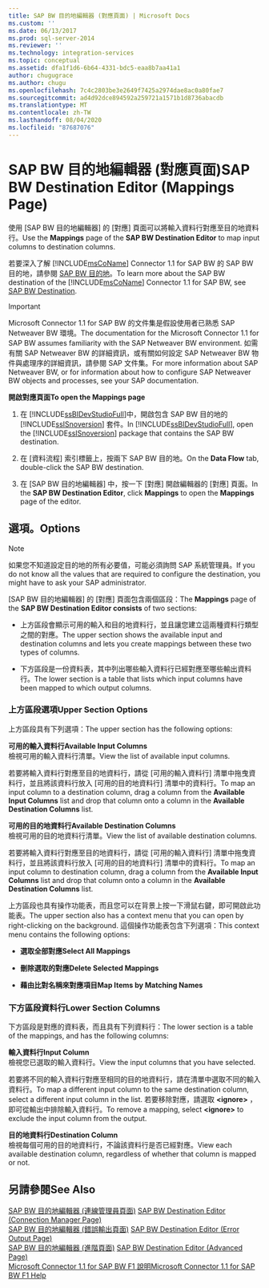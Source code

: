 ```yaml
---
title: SAP BW 目的地編輯器 (對應頁面) | Microsoft Docs
ms.custom: ''
ms.date: 06/13/2017
ms.prod: sql-server-2014
ms.reviewer: ''
ms.technology: integration-services
ms.topic: conceptual
ms.assetid: dfa1f1d6-6b64-4331-bdc5-eaa8b7aa41a1
author: chugugrace
ms.author: chugu
ms.openlocfilehash: 7c4c2803be3e2649f7425a2974dae8ac0a80fae7
ms.sourcegitcommit: ad4d92dce894592a259721a1571b1d8736abacdb
ms.translationtype: MT
ms.contentlocale: zh-TW
ms.lasthandoff: 08/04/2020
ms.locfileid: "87687076"
---
```

# <a name="sap-bw-destination-editor-mappings-page"></a><span data-ttu-id="b42c2-102">SAP BW 目的地編輯器 (對應頁面)</span><span class="sxs-lookup"><span data-stu-id="b42c2-102">SAP BW Destination Editor (Mappings Page)</span></span>
  <span data-ttu-id="b42c2-103">使用 [SAP BW 目的地編輯器] 的 [對應] 頁面可以將輸入資料行對應至目的地資料行。</span><span class="sxs-lookup"><span data-stu-id="b42c2-103">Use the **Mappings** page of the **SAP BW Destination Editor** to map input columns to destination columns.</span></span>  
  
 <span data-ttu-id="b42c2-104">若要深入了解 [!INCLUDE[msCoName](../../includes/msconame-md.md)] Connector 1.1 for SAP BW 的 SAP BW 目的地，請參閱 [SAP BW 目的地](sap-bw-destination.md)。</span><span class="sxs-lookup"><span data-stu-id="b42c2-104">To learn more about the SAP BW destination of the [!INCLUDE[msCoName](../../includes/msconame-md.md)] Connector 1.1 for SAP BW, see [SAP BW Destination](sap-bw-destination.md).</span></span>  
  
> [!IMPORTANT]  
>  <span data-ttu-id="b42c2-105">Microsoft Connector 1.1 for SAP BW 的文件集是假設使用者已熟悉 SAP Netweaver BW 環境。</span><span class="sxs-lookup"><span data-stu-id="b42c2-105">The documentation for the Microsoft Connector 1.1 for SAP BW assumes familiarity with the SAP Netweaver BW environment.</span></span> <span data-ttu-id="b42c2-106">如需有關 SAP Netweaver BW 的詳細資訊，或有關如何設定 SAP Netweaver BW 物件與處理序的詳細資訊，請參閱 SAP 文件集。</span><span class="sxs-lookup"><span data-stu-id="b42c2-106">For more information about SAP Netweaver BW, or for information about how to configure SAP Netweaver BW objects and processes, see your SAP documentation.</span></span>  
  
 <span data-ttu-id="b42c2-107">**開啟對應頁面**</span><span class="sxs-lookup"><span data-stu-id="b42c2-107">**To open the Mappings page**</span></span>  
  
1.  <span data-ttu-id="b42c2-108">在 [!INCLUDE[ssBIDevStudioFull](../../includes/ssbidevstudiofull-md.md)]中，開啟包含 SAP BW 目的地的 [!INCLUDE[ssISnoversion](../../includes/ssisnoversion-md.md)] 套件。</span><span class="sxs-lookup"><span data-stu-id="b42c2-108">In [!INCLUDE[ssBIDevStudioFull](../../includes/ssbidevstudiofull-md.md)], open the [!INCLUDE[ssISnoversion](../../includes/ssisnoversion-md.md)] package that contains the SAP BW destination.</span></span>  
  
2.  <span data-ttu-id="b42c2-109">在 [資料流程]  索引標籤上，按兩下 SAP BW 目的地。</span><span class="sxs-lookup"><span data-stu-id="b42c2-109">On the **Data Flow** tab, double-click the SAP BW destination.</span></span>  
  
3.  <span data-ttu-id="b42c2-110">在 [SAP BW 目的地編輯器]  中，按一下 [對應]  開啟編輯器的 [對應]  頁面。</span><span class="sxs-lookup"><span data-stu-id="b42c2-110">In the **SAP BW Destination Editor**, click **Mappings** to open the **Mappings** page of the editor.</span></span>  
  
## <a name="options"></a><span data-ttu-id="b42c2-111">選項。</span><span class="sxs-lookup"><span data-stu-id="b42c2-111">Options</span></span>  
  
> [!NOTE]  
>  <span data-ttu-id="b42c2-112">如果您不知道設定目的地的所有必要值，可能必須詢問 SAP 系統管理員。</span><span class="sxs-lookup"><span data-stu-id="b42c2-112">If you do not know all the values that are required to configure the destination, you might have to ask your SAP administrator.</span></span>  
  
 <span data-ttu-id="b42c2-113">[SAP BW 目的地編輯器] 的 [對應] 頁面包含兩個區段：</span><span class="sxs-lookup"><span data-stu-id="b42c2-113">The **Mappings** page of the **SAP BW Destination Editor consists** of two sections:</span></span>  
  
-   <span data-ttu-id="b42c2-114">上方區段會顯示可用的輸入和目的地資料行，並且讓您建立這兩種資料行類型之間的對應。</span><span class="sxs-lookup"><span data-stu-id="b42c2-114">The upper section shows the available input and destination columns and lets you create mappings between these two types of columns.</span></span>  
  
-   <span data-ttu-id="b42c2-115">下方區段是一份資料表，其中列出哪些輸入資料行已經對應至哪些輸出資料行。</span><span class="sxs-lookup"><span data-stu-id="b42c2-115">The lower section is a table that lists which input columns have been mapped to which output columns.</span></span>  
  
### <a name="upper-section-options"></a><span data-ttu-id="b42c2-116">上方區段選項</span><span class="sxs-lookup"><span data-stu-id="b42c2-116">Upper Section Options</span></span>  
 <span data-ttu-id="b42c2-117">上方區段具有下列選項：</span><span class="sxs-lookup"><span data-stu-id="b42c2-117">The upper section has the following options:</span></span>  
  
 <span data-ttu-id="b42c2-118">**可用的輸入資料行**</span><span class="sxs-lookup"><span data-stu-id="b42c2-118">**Available Input Columns**</span></span>  
 <span data-ttu-id="b42c2-119">檢視可用的輸入資料行清單。</span><span class="sxs-lookup"><span data-stu-id="b42c2-119">View the list of available input columns.</span></span>  
  
 <span data-ttu-id="b42c2-120">若要將輸入資料行對應至目的地資料行，請從 [可用的輸入資料行]  清單中拖曳資料行，並且將該資料行放入 [可用的目的地資料行]  清單中的資料行。</span><span class="sxs-lookup"><span data-stu-id="b42c2-120">To map an input column to a destination column, drag a column from the **Available Input Columns** list and drop that column onto a column in the **Available Destination Columns** list.</span></span>  
  
 <span data-ttu-id="b42c2-121">**可用的目的地資料行**</span><span class="sxs-lookup"><span data-stu-id="b42c2-121">**Available Destination Columns**</span></span>  
 <span data-ttu-id="b42c2-122">檢視可用的目的地資料行清單。</span><span class="sxs-lookup"><span data-stu-id="b42c2-122">View the list of available destination columns.</span></span>  
  
 <span data-ttu-id="b42c2-123">若要將輸入資料行對應至目的地資料行，請從 [可用的輸入資料行]  清單中拖曳資料行，並且將該資料行放入 [可用的目的地資料行]  清單中的資料行。</span><span class="sxs-lookup"><span data-stu-id="b42c2-123">To map an input column to destination column, drag a column from the **Available Input Columns** list and drop that column onto a column in the **Available Destination Columns** list.</span></span>  
  
 <span data-ttu-id="b42c2-124">上方區段也具有操作功能表，而且您可以在背景上按一下滑鼠右鍵，即可開啟此功能表。</span><span class="sxs-lookup"><span data-stu-id="b42c2-124">The upper section also has a context menu that you can open by right-clicking on the background.</span></span> <span data-ttu-id="b42c2-125">這個操作功能表包含下列選項：</span><span class="sxs-lookup"><span data-stu-id="b42c2-125">This context menu contains the following options:</span></span>  
  
-   <span data-ttu-id="b42c2-126">**選取全部對應**</span><span class="sxs-lookup"><span data-stu-id="b42c2-126">**Select All Mappings**</span></span>  
  
-   <span data-ttu-id="b42c2-127">**刪除選取的對應**</span><span class="sxs-lookup"><span data-stu-id="b42c2-127">**Delete Selected Mappings**</span></span>  
  
-   <span data-ttu-id="b42c2-128">**藉由比對名稱來對應項目**</span><span class="sxs-lookup"><span data-stu-id="b42c2-128">**Map Items by Matching Names**</span></span>  
  
### <a name="lower-section-columns"></a><span data-ttu-id="b42c2-129">下方區段資料行</span><span class="sxs-lookup"><span data-stu-id="b42c2-129">Lower Section Columns</span></span>  
 <span data-ttu-id="b42c2-130">下方區段是對應的資料表，而且具有下列資料行：</span><span class="sxs-lookup"><span data-stu-id="b42c2-130">The lower section is a table of the mappings, and has the following columns:</span></span>  
  
 <span data-ttu-id="b42c2-131">**輸入資料行**</span><span class="sxs-lookup"><span data-stu-id="b42c2-131">**Input Column**</span></span>  
 <span data-ttu-id="b42c2-132">檢視您已選取的輸入資料行。</span><span class="sxs-lookup"><span data-stu-id="b42c2-132">View the input columns that you have selected.</span></span>  
  
 <span data-ttu-id="b42c2-133">若要將不同的輸入資料行對應至相同的目的地資料行，請在清單中選取不同的輸入資料行。</span><span class="sxs-lookup"><span data-stu-id="b42c2-133">To map a different input column to the same destination column, select a different input column in the list.</span></span> <span data-ttu-id="b42c2-134">若要移除對應，請選取 **\<ignore>** ，即可從輸出中排除輸入資料行。</span><span class="sxs-lookup"><span data-stu-id="b42c2-134">To remove a mapping, select **\<ignore>** to exclude the input column from the output.</span></span>  
  
 <span data-ttu-id="b42c2-135">**目的地資料行**</span><span class="sxs-lookup"><span data-stu-id="b42c2-135">**Destination Column**</span></span>  
 <span data-ttu-id="b42c2-136">檢視每個可用的目的地資料行，不論該資料行是否已經對應。</span><span class="sxs-lookup"><span data-stu-id="b42c2-136">View each available destination column, regardless of whether that column is mapped or not.</span></span>  
  
## <a name="see-also"></a><span data-ttu-id="b42c2-137">另請參閱</span><span class="sxs-lookup"><span data-stu-id="b42c2-137">See Also</span></span>  
 <span data-ttu-id="b42c2-138">[SAP BW 目的地編輯器 &#40;連線管理員頁面&#41;](sap-bw-destination-editor-connection-manager-page.md) </span><span class="sxs-lookup"><span data-stu-id="b42c2-138">[SAP BW Destination Editor &#40;Connection Manager Page&#41;](sap-bw-destination-editor-connection-manager-page.md) </span></span>  
 <span data-ttu-id="b42c2-139">[SAP BW 目的地編輯器 &#40;錯誤輸出頁面&#41;](sap-bw-destination-editor-error-output-page.md) </span><span class="sxs-lookup"><span data-stu-id="b42c2-139">[SAP BW Destination Editor &#40;Error Output Page&#41;](sap-bw-destination-editor-error-output-page.md) </span></span>  
 <span data-ttu-id="b42c2-140">[SAP BW 目的地編輯器 &#40;進階頁面&#41;](sap-bw-destination-editor-advanced-page.md) </span><span class="sxs-lookup"><span data-stu-id="b42c2-140">[SAP BW Destination Editor &#40;Advanced Page&#41;](sap-bw-destination-editor-advanced-page.md) </span></span>  
 [<span data-ttu-id="b42c2-141">Microsoft Connector 1.1 for SAP BW F1 說明</span><span class="sxs-lookup"><span data-stu-id="b42c2-141">Microsoft Connector 1.1 for SAP BW F1 Help</span></span>](../microsoft-connector-for-sap-bw-f1-help.md)  
  
  
